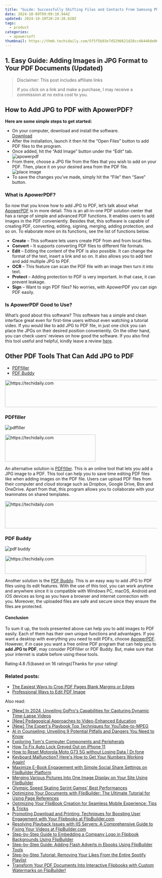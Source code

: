 ```yaml
---
title: "Guide: Successfully Shifting Files and Contacts From Samsung Phones to the Latest iPhone XS Model"
date: 2024-10-09T09:09:10.944Z
updated: 2024-10-10T20:24:20.620Z
tags:
  - product
categories:
  - apowersoft
thumbnail: https://thmb.techidaily.com/5f5f5b93e7d5296621d28cc46446de06ad76f2671bd83441f8c16419df01fcdb.jpg
---
```


## 1. Easy Guide: Adding Images in JPG Format to Your PDF Documents (Updated)

>  Disclaimer: This post includes affiliate links
>
>  If you click on a link and make a purchase, I may receive a commission at no extra cost to you.
>

## How to Add JPG to PDF with ApowerPDF?

**Here are some simple steps to get started:**

* On your computer, download and install the software.  
[Download](https://tools.techidaily.com/apowersoft/products/)
* After the installation, launch it then hit the “Open Files” button to add PDF files to the program.
* Once added, hit the “Add Image” button under the “Edit” tab.  
![apowerpdf](https://www.apowersoft.com//webusupload.aoscdn.com/apowercom/wp-content/uploads/2020/07/add-image.jpg.webp)
* From there, choose a JPG file from the files that you wish to add on your PDF. Then, place it on your desired area from the PDF file.  
![place image](https://www.apowersoft.com//webusupload.aoscdn.com/apowercom/wp-content/uploads/2020/07/place-jpg.jpg.webp)
* To save the changes you’ve made, simply hit the “File” then “Save” button.

### What is ApowerPDF?

So now that you know how to add JPG to PDF, let’s talk about what [ApowerPDF](https://tools.techidaily.com/apowersoft/apower-pdf/) is in more detail. This is an all-in-one PDF solution center that has a range of simple and advanced PDF functions. It enables users to add images in the PDF conveniently. Besides that, this software is capable of creating PDF, converting, editing, signing, merging, adding protection, and so on. To elaborate more on its functions, see the list of functions below.

* **Create** – This software lets users create PDF from and from local files.
* **Convert** – It supports converting PDF files to different file formats.
* **Edit**  – Editing the content of the PDF is also possible. It can change the format of the text, insert a link and so on. It also allows you to add text and add multiple JPG to PDF.
* **OCR** – This feature can scan the PDF file with an image then turn it into text.
* **Protect** – Adding protection to PDF is very important. In that case, it can prevent leakage.
* **Sign** – Want to sign PDF files? No worries, with ApowerPDF you can sign PDF easily.

### Is ApowerPDF Good to Use?

What’s good about this software? This software has a simple and clean interface great even for first-time users without even watching a tutorial video. If you would like to add JPG to PDF file, in just one click you can place the JPGs on their desired position conveniently. On the other hand, you can check users’ reviews on how good the software. If you also find this tool useful and helpful, kindly leave a review [here](https://www.g2crowd.com/products/apowerpdf/reviews).

## Other PDF Tools That Can Add JPG to PDF

* [PDFfiller](https://tools.techidaily.com/apowersoft/products/)
* [PDF Buddy](https://tools.techidaily.com/apowersoft/products/)

<!-- affiliate ads begin -->
<a href="https://appsumo.8odi.net/c/5597632/2151854/7443" target="_top" id="2151854">
  <img src="//a.impactradius-go.com/display-ad/7443-2151854" border="0" alt="https://techidaily.com" width="600" height="90"/>
</a>
<img height="0" width="0" src="https://appsumo.8odi.net/i/5597632/2151854/7443" style="position:absolute;visibility:hidden;" border="0" />
<!-- affiliate ads end -->

### PDFfiller

![pdffiller](https://www.apowersoft.com//webusupload.aoscdn.com/apowercom/wp-content/uploads/2020/07/add-image-pdffiller.jpg.webp)

<!-- affiliate ads begin -->
<a href="https://aligracehair.sjv.io/c/5597632/1948932/19272" target="_top" id="1948932">
  <img src="//a.impactradius-go.com/display-ad/19272-1948932" border="0" alt="https://techidaily.com" width="300" height="90"/>
</a>
<img height="0" width="0" src="https://aligracehair.sjv.io/i/5597632/1948932/19272" style="position:absolute;visibility:hidden;" border="0" />
<!-- affiliate ads end -->

An alternative solution is [PDFfiller](https://www.pdffiller.com/en/categories/add-image.htm). This is an online tool that lets you add a JPG image to a PDF. This tool can help you to save time editing PDF files like when adding images on the PDF file. Users can upload PDF files from their computer and cloud storage such as Dropbox, Google Drive, Box and OneDrive. Apart from that, this program allows you to collaborate with your teammates on shared templates.

<!-- affiliate ads begin -->
<a href="https://aligracehair.sjv.io/c/5597632/2135361/19272" target="_top" id="2135361">
  <img src="//a.impactradius-go.com/display-ad/19272-2135361" border="0" alt="https://techidaily.com" width="728" height="90"/>
</a>
<img height="0" width="0" src="https://aligracehair.sjv.io/i/5597632/2135361/19272" style="position:absolute;visibility:hidden;" border="0" />
<!-- affiliate ads end -->

### PDF Buddy

![pdf buddy](https://www.apowersoft.com//webusupload.aoscdn.com/apowercom/wp-content/uploads/2020/07/add-jpg-using-pdfbuddy.jpg.webp)

<!-- affiliate ads begin -->
<a href="https://25home.pxf.io/c/5597632/2148648/16836" target="_top" id="2148648">
  <img src="//a.impactradius-go.com/display-ad/16836-2148648" border="0" alt="https://techidaily.com" width="468" height="60"/>
</a>
<img height="0" width="0" src="https://25home.pxf.io/i/5597632/2148648/16836" style="position:absolute;visibility:hidden;" border="0" />
<!-- affiliate ads end -->

Another solution is the [PDF Buddy](https://www.pdfbuddy.com/how-to/add-image-to-pdf). This is an easy way to add JPG to PDF files using its edit features. With the use of this tool, you can work anytime and anywhere since it is compatible with Windows PC, macOS, Android and iOS devices as long as you have a browser and internet connection with you. Moreover, the uploaded files are safe and secure since they ensure the files are protected.

#### Conclusion

To sum it up, the tools presented above can help you to add images to PDF easily. Each of them has their own unique functions and advantages. If you want a desktop with everything you need to edit PDFs, choose [ApowerPDF](https://tools.techidaily.com/apowersoft/apower-pdf/). However, if in case you want a free online PDF program that can help you to **add JPG to PDF**, may consider PDFfiller or PDF Buddy. But, make sure that your internet is stable before using these tools.

Rating:4.8 /5(based on 16 ratings)Thanks for your rating!

### Related posts:

* [The Easiest Ways to Crop PDF Pages Blank Margins or Edges](https://tools.techidaily.com/apowersoft/apower-pdf/)
* [Professional Ways to Edit PDF Image](https://tools.techidaily.com/apowersoft/apower-pdf/)

<ins class="adsbygoogle"
     style="display:block"
     data-ad-format="autorelaxed"
     data-ad-client="ca-pub-7571918770474297"
     data-ad-slot="1223367746"></ins>

<ins class="adsbygoogle"
     style="display:block"
     data-ad-client="ca-pub-7571918770474297"
     data-ad-slot="8358498916"
     data-ad-format="auto"
     data-full-width-responsive="true"></ins>

<span class="atpl-alsoreadstyle">Also read:</span>
<div><ul>
<li><a href="https://fox-direct.techidaily.com/new-in-2024-unveiling-gopros-capabilities-for-capturing-dynamic-time-lapse-videos/"><u>[New] In 2024, Unveiling GoPro's Capabilities for Capturing Dynamic Time-Lapse Videos</u></a></li>
<li><a href="https://extra-guidance.techidaily.com/new-pedagogical-approaches-to-video-enhanced-education/"><u>[New] Pedagogical Approaches to Video-Enhanced Education</u></a></li>
<li><a href="https://fox-helps.techidaily.com/new-the-experts-playbook-top-techniques-for-youtube-to-mpeg/"><u>[New] The Expert's Playbook Top Techniques for YouTube-to-MPEG</u></a></li>
<li><a href="https://tech-hub.techidaily.com/ai-in-counseling-unveiling-9-potential-pitfalls-and-dangers-you-need-to-know/"><u>AI in Counseling: Unveiling 9 Potential Pitfalls and Dangers You Need to Know</u></a></li>
<li><a href="https://hardware-tips.techidaily.com/exploring-toms-computer-components-and-peripherals/"><u>Exploring Tom's Computer Components and Peripherals</u></a></li>
<li><a href="https://ios-unlock.techidaily.com/how-to-fix-auto-lock-greyed-out-on-iphone-11-by-drfone-ios/"><u>How To Fix Auto Lock Greyed Out on iPhone 11</u></a></li>
<li><a href="https://techidaily.com/how-to-reset-motorola-moto-g73-5g-without-losing-data-drfone-by-drfone-reset-android-reset-android/"><u>How to Reset Motorola Moto G73 5G without Losing Data | Dr.fone</u></a></li>
<li><a href="https://win-howtos.techidaily.com/1723209759214-keyboard-malfunction-heres-how-to-get-your-numbers-working-again/"><u>Keyboard Malfunction? Here's How to Get Your Numbers Working Again!</u></a></li>
<li><a href="https://win-fantastic.techidaily.com/maximize-e-book-engagement-with-simple-social-share-settings-on-flipbuilder-platform/"><u>Maximize E-Book Engagement with Simple Social Share Settings on FlipBuilder Platform</u></a></li>
<li><a href="https://win-fantastic.techidaily.com/merging-various-pictures-into-one-image-display-on-your-site-using-flipbuilder/"><u>Merging Various Pictures Into One Image Display on Your Site Using FlipBuilder</u></a></li>
<li><a href="https://extra-resources.techidaily.com/olympic-speed-skating-sprint-games-best-performances/"><u>Olympic Speed Skating Sprint Games' Best Performances</u></a></li>
<li><a href="https://win-fantastic.techidaily.com/optimizing-your-documents-with-flipbuilder-the-ultimate-tutorial-for-using-page-references/"><u>Optimizing Your Documents with FlipBuilder: The Ultimate Tutorial for Using Page References</u></a></li>
<li><a href="https://win-fantastic.techidaily.com/optimizing-your-flipbook-creation-for-seamless-mobile-experience-tips-and-tricks/"><u>Optimizing Your FlipBook Creation for Seamless Mobile Experience: Tips & Tricks</u></a></li>
<li><a href="https://win-fantastic.techidaily.com/promoting-download-and-printing-techniques-for-boosting-user-engagement-with-your-flipbooks-at-flipbuildercom/"><u>Promoting Download and Printing: Techniques for Boosting User Engagement with Your Flipbooks at FlipBuilder.com</u></a></li>
<li><a href="https://win-fantastic.techidaily.com/resolving-playback-issues-with-iis-servers-a-comprehensive-guide-to-fixing-your-videos-at-flipbuildercom/"><u>Resolving Playback Issues with IIS Servers: A Comprehensive Guide to Fixing Your Videos at FlipBuilder.com</u></a></li>
<li><a href="https://win-fantastic.techidaily.com/step-by-step-guide-to-embedding-a-company-logo-in-flipbook-backgrounds-using-flipbuilder/"><u>Step-by-Step Guide to Embedding a Company Logo in Flipbook Backgrounds Using FlipBuilder</u></a></li>
<li><a href="https://win-fantastic.techidaily.com/step-by-step-guide-adding-flash-adverts-in-ebooks-using-flipbuilder-tools/"><u>Step-by-Step Guide: Adding Flash Adverts in Ebooks Using FlipBuilder Tools</u></a></li>
<li><a href="https://techtrends.techidaily.com/step-by-step-tutorial-removing-your-likes-from-the-entire-spotify-playlist/"><u>Step-by-Step Tutorial: Removing Your Likes From the Entire Spotify Playlist</u></a></li>
<li><a href="https://win-fantastic.techidaily.com/transform-your-pdf-documents-into-interactive-flipbooks-with-custom-watermarks-on-flipbuilder/"><u>Transform Your PDF Documents Into Interactive Flipbooks with Custom Watermarks on FlipBuilder!</u></a></li>
</ul></div>

